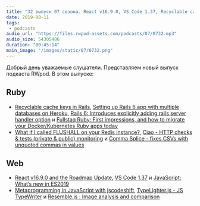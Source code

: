 ```yaml
---
title: "32 выпуск 07 сезона. React v16.9.0, VS Code 1.37, Recyclable cache keys in Rails, Ciao, TypeLighter.js, Resemble.js и прочее"
date: 2019-08-11
tags:
 - podcasts
audio_url: "https://files.rwpod-assets.com/podcasts/07/0732.mp3"
audio_size: 54305486
duration: "00:45:14"
main_image: "/images/static/07/0732.png"
---
```


Добрый день уважаемые слушатели. Представляем новый выпуск подкаста RWpod. В этом выпуске:

## Ruby

 - [Recyclable cache keys in Rails](https://blog.bigbinary.com/2019/08/06/rails-adds-support-for-recyclable-cache-keys.html), [Setting up Rails 6 app with multiple databases on Heroku](https://prathamesh.tech/2019/08/06/setting-up-rails-6-multiple-databases-on-heroku/), [Rails 6: Introduces explicitly adding rails server handler option](https://blog.saeloun.com/2019/07/24/explicit-rails-server-handler-option.html) и [Fullstaq Ruby: First impressions, and how to migrate your Docker/Kubernetes Ruby apps today](https://dev.to/evilmartians/fullstaq-ruby-first-impressions-and-how-to-migrate-your-docker-kubernetes-ruby-apps-today-4fm7)
 - [What if I called FLUSHALL on your Redis instance?](https://www.honeybadger.io/blog/safeguarding-redis/), [Ciao - HTTP checks & tests (private & public) monitoring](https://brotandgames.com/ciao/) и [Comma Splice - fixes CSVs with unquoted commas in values](https://github.com/jkeen/comma_splice)

## Web

 - [React v16.9.0 and the Roadmap Update](https://reactjs.org/blog/2019/08/08/react-v16.9.0.html), [VS Code 1.37](https://code.visualstudio.com/updates/v1_37) и [JavaScript: What’s new in ES2019](https://blog.tildeloop.com/posts/javascript-what%E2%80%99s-new-in-es2019)
 - [Metaprogramming in JavaScript with jscodeshift](https://medium.com/onfido-tech/metaprogramming-in-javascript-with-jscodeshift-8c72ae56759c), [TypeLighter.js - JS TypeWriter](https://edernclemente.com/plugin/typelighterjs) и [Resemble.js : Image analysis and comparison](http://rsmbl.github.io/Resemble.js/)

